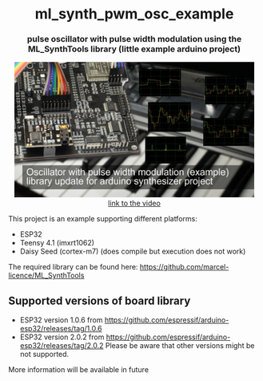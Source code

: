 <h1 align="center">ml_synth_pwm_osc_example</h1>
<h3 align="center">pulse oscillator with pulse width modulation using the ML_SynthTools library (little example arduino project)</h3>  
<p align="center"> 
  <img src="img/splash.jpg" alt="project picture" width="480px" height="270px"><br>
  <a href="https://youtu.be/8ipPJ8rEOQM">link to the video</a>
</p>

This project is an example supporting different platforms:
- ESP32
- Teensy 4.1 (imxrt1062)
- Daisy Seed (cortex-m7) (does compile but execution does not work)

The required library can be found here: https://github.com/marcel-licence/ML_SynthTools

Supported versions of board library
---
- ESP32 version 1.0.6 from https://github.com/espressif/arduino-esp32/releases/tag/1.0.6
- ESP32 version 2.0.2 from https://github.com/espressif/arduino-esp32/releases/tag/2.0.2
Please be aware that other versions might be not supported.

More information will be available in future